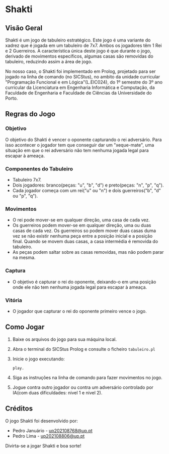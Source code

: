 # Shakti

## Visão Geral

Shakti é um jogo de tabuleiro estratégico. Este jogo é uma variante do xadrez que é jogada em um tabuleiro de 7x7. Ambos os jogadores têm 1 Rei e 2 Guerreiros. A característica única deste jogo é que durante o jogo, derivado de movimentos específicos, algumas casas são removidas do tabuleiro, reduzindo assim a área de jogo.

No nosso caso, o Shakti foi implementado em Prolog, projetado para ser jogado na linha de comando (no SICStus), no ambito da unidade curricular "Programação Funcional e em Lógica"(L.EIC024), do 1º semestre do 3º ano curricular da Licenciatura em Engenharia Informática e Computação, da Faculdade de Engenharia e Faculdade de Ciências da Universidade do Porto.

## Regras do Jogo

### Objetivo

O objetivo do Shakti é vencer o oponente capturando o rei adversário. Para isso acontecer o jogador tem que conseguir dar um "xeque-mate", uma situação em que o rei adversário não tem nenhuma jogada legal para escapar à ameaça. 

### Componentes do Tabuleiro

- Tabuleiro 7x7.
- Dois jogadores: branco(peças: "u", "b", "d") e preto(peças: "n", "p", "q").
- Cada jogador começa com um rei("u" ou "n") e dois guerreiros("b", "d" ou "p", "q").

### Movimentos

- O rei pode mover-se em qualquer direção, uma casa de cada vez.
- Os guerreiros podem mover-se em qualquer direção, uma ou duas casas de cada vez. 
Os guerreiros so podem mover duas casas duma vez se não existir nenhuma peça entre a posição inicial e a posição final.
Quando se movem duas casas, a casa intermédia é removida do tabuleiro.
- As peças podem saltar sobre as casas removidas, mas não podem parar na mesma.

### Captura

- O objetivo é capturar o rei do oponente, deixando-o em uma posição onde ele não tem nenhuma jogada legal para escapar à ameaça. 

### Vitória

- O jogador que capturar o rei do oponente primeiro vence o jogo.

## Como Jogar

1. Baixe os arquivos do jogo para sua máquina local.

3. Abra o terminal do SICStus Prolog e consulte o ficheiro `tabuleiro.pl`

4. Inicie o jogo executando:

   ```
   play.
   ```

5. Siga as instruções na linha de comando para fazer movimentos no jogo.

6. Jogue contra outro jogador ou contra um adversário controlado por IA(com duas dificuldades: nivel 1 e nivel 2).

## Créditos

O jogo Shakti foi desenvolvido por:
- Pedro Januário - up202108768@up.pt
- Pedro Lima - up202108806@up.pt

Divirta-se a jogar Shakti e boa sorte!
